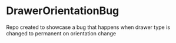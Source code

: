 # DrawerOrientationBug
Repo created to showcase a bug that happens when drawer type is changed to permanent on orientation change
